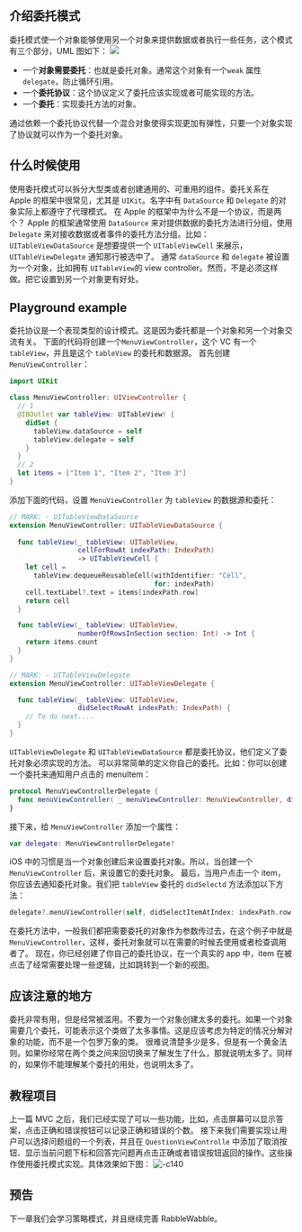 ## 介绍委托模式
委托模式使一个对象能够使用另一个对象来提供数据或者执行一些任务，这个模式有三个部分，UML 图如下：
![](http://ohg2bgicd.bkt.clouddn.com/15344108237603.jpg)
<!-- more -->
* 一个**对象需要委托**：也就是委托对象。通常这个对象有一个`weak` 属性 `delegate`，防止循环引用。
* 一个**委托协议**：这个协议定义了委托应该实现或者可能实现的方法。
* 一个**委托**：实现委托方法的对象。

通过依赖一个委托协议代替一个混合对象使得实现更加有弹性，只要一个对象实现了协议就可以作为一个委托对象。
## 什么时候使用
使用委托模式可以拆分大型类或者创建通用的、可重用的组件。委托关系在 Apple 的框架中很常见，尤其是 `UIKit`。名字中有 `DataSource` 和 `Delegate` 的对象实际上都遵守了代理模式。
在 Apple 的框架中为什么不是一个协议，而是两个？
Apple 的框架通常使用 `DataSource` 来对提供数据的委托方法进行分组，使用 `Delegate` 来对接收数据或者事件的委托方法分组。比如：`UITableViewDataSource` 是想要提供一个 `UITableViewCell` 来展示， `UITableViewDelegate` 通知那行被选中了。
通常 `dataSource` 和 `delegate` 被设置为一个对象，比如拥有 `UITableView`的 view controller。然而，不是必须这样做。把它设置到另一个对象更有好处。
## Playground example
委托协议是一个表现类型的设计模式。这是因为委托都是一个对象和另一个对象交流有关。
下面的代码将创建一个`MenuViewController`，这个 VC 有一个 `tableView`，并且是这个 `tableView` 的委托和数据源。
首先创建 `MenuViewController`：

```swift
import UIKit

class MenuViewController: UIViewController {
  // 1
  @IBOutlet var tableView: UITableView! {
    didSet {
      tableView.dataSource = self
      tableView.delegate = self
    }
  }
  // 2
  let items = ["Item 1", "Item 2", "Item 3"]
}
```
添加下面的代码，设置 `MenuViewController` 为 `tableView` 的数据源和委托：

```swift
// MARK: - UITableViewDataSource
extension MenuViewController: UITableViewDataSource {
  
  func tableView(_ tableView: UITableView,
                 cellForRowAt indexPath: IndexPath)
                 -> UITableViewCell {
    let cell = 
      tableView.dequeueReusableCell(withIdentifier: "Cell",
                                    for: indexPath)
    cell.textLabel?.text = items[indexPath.row]
    return cell
  }

  func tableView(_ tableView: UITableView,
                 numberOfRowsInSection section: Int) -> Int {
    return items.count
  }
}

// MARK: - UITableViewDelegate
extension MenuViewController: UITableViewDelegate {

  func tableView(_ tableView: UITableView,
                 didSelectRowAt indexPath: IndexPath) {
    // To do next....
  }
}
```
`UITableViewDelegate` 和 `UITableViewDataSource` 都是委托协议，他们定义了委托对象必须实现的方法。
可以非常简单的定义你自己的委托。比如：你可以创建一个委托来通知用户点击的 menuItem：

```swift
protocol MenuViewControllerDelegate {
  func menuViewController( _ menuViewController: MenuViewController, didSelectItemAtIndex index: Int)
}
```
接下来，给 `MenuViewController` 添加一个属性：

```swift
var delegate: MenuViewControllerDelegate?
```
iOS 中的习惯是当一个对象创建后来设置委托对象。所以，当创建一个 `MenuViewController` 后，来设置它的委托对象。
最后，当用户点击一个 item，你应该去通知委托对象。我们把 `tableView` 委托的 `didSelectd` 方法添加以下方法：

```swift
delegate?.menuViewController(self, didSelectItemAtIndex: indexPath.row)
```
在委托方法中，一般我们都把需要委托的对象作为参数传过去，在这个例子中就是 `MenuViewController`，这样，委托对象就可以在需要的时候去使用或者检查调用者了。
现在，你已经创建了你自己的委托协议，在一个真实的 app 中，item 在被点击了经常需要处理一些逻辑，比如跳转到一个新的视图。
## 应该注意的地方
委托非常有用，但是经常被滥用。不要为一个对象创建太多的委托。如果一个对象需要几个委托，可能表示这个类做了太多事情。这是应该考虑为特定的情况分解对象的功能，而不是一个包罗万象的类。
很难说清楚多少是多，但是有一个黄金法则。如果你经常在两个类之间来回切换来了解发生了什么，那就说明太多了。同样的，如果你不能理解某个委托的用处，也说明太多了。
## 教程项目
上一篇 MVC 之后，我们已经实现了可以一些功能，比如，点击屏幕可以显示答案，点击正确和错误按钮可以记录正确和错误的个数。
接下来我们需要实现让用户可以选择问题组的一个列表，并且在 `QuestionViewControlle` 中添加了取消按钮、显示当前问题下标和回答完问题再点击正确或者错误按钮返回的操作。这些操作使用委托模式实现。具体效果如下图：
![-c140](http://ohg2bgicd.bkt.clouddn.com/delegate.gif)
## 预告
下一章我们会学习策略模式，并且继续完善 RabbleWabble。
